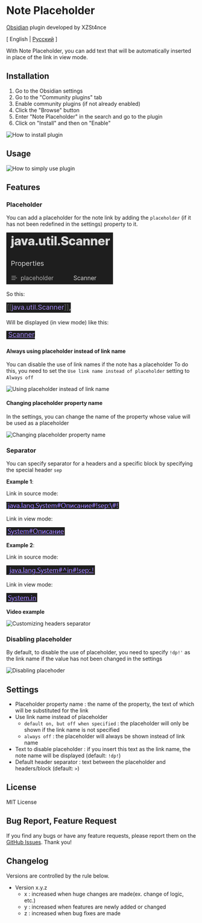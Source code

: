 # Note Placeholder

[Obsidian](https://obsidian.md) plugin developed by XZSt4nce

[ English | [Русский](README_ru.md) ]

With Note Placeholder, you can add text that will be automatically inserted in place of the link in view mode.

## Installation

1. Go to the Obsidian settings
2. Go to the "Community plugins" tab
3. Enable community plugins (if not already enabled)
4. Click the "Browse" button
5. Enter "Note Placeholder" in the search and go to the plugin
6. Click on "Install" and then on "Enable"

![How to install plugin](gifs/how-to-install-plugin.GIF)

## Usage

![How to simply use plugin](gifs/how-to-simply-use-plugin.gif)

## Features

### Placeholder

You can add a placeholder for the note link by adding the `placeholder` (if it has not been redefined in the settings) property to it.

![placeholderProperty](images/placeholderProperty.png)

So this:

![noteLink](images/noteLink.png)

Will be displayed (in view mode) like this:

![placeholderedNoteLink](images/placeholderedNoteLink.png)

#### Always using placeholder instead of link name

You can disable the use of link names if the note has a placeholder
To do this, you need to set the `Use link name instead of placeholder` setting to `Always off`

![Using placeholder instead of link name](gifs/using-placeholder-instead-of-link-name.gif)

#### Changing placeholder property name

In the settings, you can change the name of the property whose value will be used as a placeholder

![Changing placeholder property name](gifs/changing-placeholder-property-name.gif)

### Separator

You can specify separator for a headers and a specific block by specifying the special header `sep`

**Example 1**:

Link in source mode:

![headerSource](images/headerSource.png)

Link in view mode:

![headerView](images/headerView.png)

**Example 2**:

Link in source mode:

![blockSource](images/blockSource.png)

Link in view mode:

![blockView](images/blockView.png)

**Video example**

![Customizing headers separator](gifs/customizing-headers-separator.gif)

### Disabling placeholder

By default, to disable the use of placeholder, you need to specify `!dp!'` as the link name if the value has not been changed in the settings

![Disabling placehoder](gifs/disabling-placeholder.gif)

## Settings

- Placeholder property name : the name of the property, the text of which will be substituted for the link
- Use link name instead of placeholder
  - `default on, but off when specified` : the placeholder will only be shown if the link name is not specified
  - `always off` : the placeholder will always be shown instead of link name
- Text to disable placeholder : if you insert this text as the link name, the note name will be displayed (default: `!dp!`)
- Default header separator : text between the placeholder and headers/block (default: ` > `)

## License

MIT License

## Bug Report, Feature Request

If you find any bugs or have any feature requests, please report them on the [GitHub Issues](https://github.com/XZSt4nce/note-placeholder/issues). Thank you!

## Changelog

Versions are controlled by the rule below.

- Version x.y.z
  - x : increased when huge changes are made(ex. change of logic, etc.)
  - y : increased when features are newly added or changed
  - z : increased when bug fixes are made
